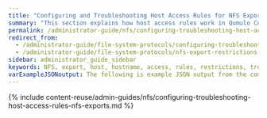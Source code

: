 ```yaml
---
title: "Configuring and Troubleshooting Host Access Rules for NFS Exports in Qumulo Core"
summary: "This section explains how host access rules work in Qumulo Core and how to configure and troubleshoot them."
permalink: /administrator-guide/nfs/configuring-troubleshooting-host-access-rules-nfs-exports.html
redirect_from:
  - /administrator-guide/file-system-protocols/configuring-troubleshooting-host-access-rules-nfs-exports.html
  - /administrator-guide/file-system-protocols/nfs-export-restrictions.html
sidebar: administrator_guide_sidebar
keywords: NFS, export, host, hostname, access, rules, restrictions, troubleshooting
varExampleJSONoutput: The following is example JSON output from the command.
---
```


{% include content-reuse/admin-guides/nfs/configuring-troubleshooting-host-access-rules-nfs-exports.md %}
